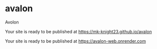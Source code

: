 # avalon
 Avolon 

 Your site is ready to be published at https://mk-knight23.github.io/avalon

 Your site is ready to be published at https://avalon-web.onrender.com